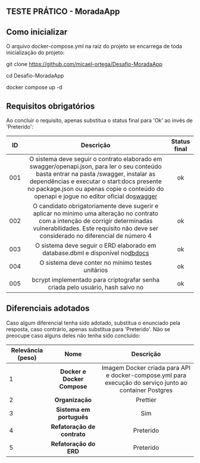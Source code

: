 ## TESTE PRÁTICO - MoradaApp

## Como inicializar

O arquivo docker-compose.yml na raiz do projeto se encarrega de toda inicialização do projeto:

git clone https://github.com/micael-ortega/Desafio-MoradaApp

cd Desafio-MoradaApp

docker compose up -d

## Requisitos obrigatórios

Ao concluir o requisito, apenas substitua o status final para 'Ok' ao invés de 'Preterido':

| ID  |                                                                                                                                                  Descrição                                                                                                                                                  | Status final |
| --- | :-----------------------------------------------------------------------------------------------------------------------------------------------------------------------------------------------------------------------------------------------------------------------------------------------------------: | :----------: |
| 001 | O sistema deve seguir o contrato elaborado em swagger/openapi.json, para ler o seu conteúdo basta entrar na pasta /swagger, instalar as dependências e executar o start:docs presente no package.json ou apenas copie o conteúdo do openapi e jogue no editor oficial do[swagger](https://editor.swagger.io/) |      ok      |
| 002 |                                          O candidato obrigatoriamente deve sugerir e aplicar no mínimo uma alteração no contrato com a intenção de corrigir determinadas vulnerabilidades. Este requisito não deve ser considerado no diferencial de número 4                                          |      ok      |
| 003 |                                                                                     O sistema deve seguir o ERD elaborado em database.dbml e disponível no[dbdocs](https://dbdocs.io/N%C3%ADcolas%20Cleiton/MoradaAppTest)                                                                                     |      ok      |
| 004 |                                                                                                                              O sistema deve conter no mínimo testes unitários                                                                                                                              |      ok      |
| 005 |                                                                                                                bcrypt implementado para criptografar senha criada pelo usuário, hash salvo no                                                                                                                |      ok      |

## Diferenciais adotados

Caso algum diferencial tenha sido adotado, substitua o enunciado pela resposta, caso contrário, apenas substitua para 'Preterido'. Não se preocupe caso alguns deles não tenha sido concluído:

| Relevância (peso) |                Nome                |                                                Descrição                                                |
| ------------------ | :---------------------------------: | :--------------------------------------------------------------------------------------------------------: |
| 1                  |  **Docker e Docker Compose**  | Imagem Docker criada para API e docker-compose.yml para execução do serviço junto ao container Postgres |
| 2                  |       **Organização**       |                                                  Prettier                                                  |
| 3                  |   **Sistema em português**   |                                                    Sim                                                    |
| 4                  | **Refatoração de contrato** |                                                 Preterido                                                 |
| 5                  |   **Refatoração do ERD**   |                                                 Preterido                                                 |
